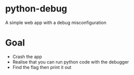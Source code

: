 # python-debug

A simple web app with a debug misconfiguration

# Goal

* Crash the app
* Realise that you can run python code with the debugger
* Find the flag then print it out
